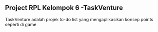 ## Project RPL Kelompok 6 -TaskVenture

<p>TaskVenture adalah projek to-do list yang mengaplikasikan konsep points seperti di game</p>
